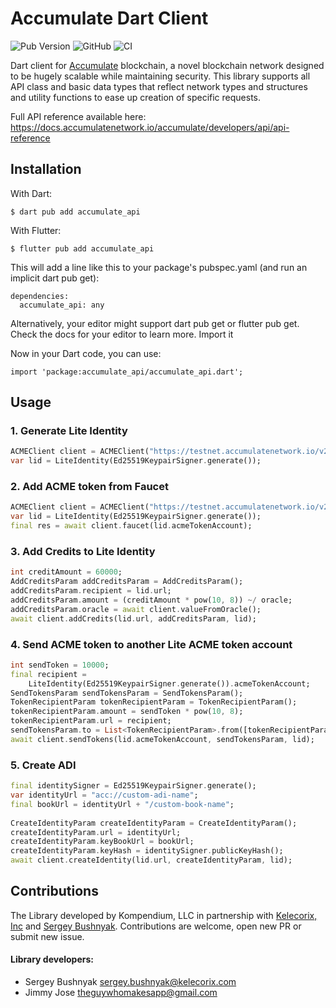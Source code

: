 
# Accumulate Dart Client


![Pub Version](https://img.shields.io/pub/v/accumulate_api)
![GitHub](https://img.shields.io/github/license/kompendium-ano/accumulate-dart-client)
![CI](https://github.com/kompendium-ano/accumulate-dart-client/actions/workflows/dart.yml/badge.svg)

Dart client for [Accumulate](https://github.com/AccumulateNetwork/accumulate) blockchain, a novel blockchain network designed to be hugely scalable while maintaining security.
This library supports all API class and basic data types that reflect network types and structures and utility functions to ease up creation of specific requests.

Full API reference available here: https://docs.accumulatenetwork.io/accumulate/developers/api/api-reference

## Installation

With Dart:
```
$ dart pub add accumulate_api
```

With Flutter:
```
$ flutter pub add accumulate_api
```

This will add a line like this to your package's pubspec.yaml (and run an implicit dart pub get):

```
dependencies:
  accumulate_api: any
```
Alternatively, your editor might support dart pub get or flutter pub get. Check the docs for your editor to learn more.
Import it

Now in your Dart code, you can use:
```
import 'package:accumulate_api/accumulate_api.dart';
```

## Usage



### 1. Generate Lite Identity

```dart
ACMEClient client = ACMEClient("https://testnet.accumulatenetwork.io/v2");
var lid = LiteIdentity(Ed25519KeypairSigner.generate());
```

### 2. Add ACME token from Faucet

```dart
ACMEClient client = ACMEClient("https://testnet.accumulatenetwork.io/v2");
var lid = LiteIdentity(Ed25519KeypairSigner.generate());
final res = await client.faucet(lid.acmeTokenAccount);
```


### 3. Add Credits to Lite Identity

```dart
int creditAmount = 60000;
AddCreditsParam addCreditsParam = AddCreditsParam();  
addCreditsParam.recipient = lid.url;  
addCreditsParam.amount = (creditAmount * pow(10, 8)) ~/ oracle;  
addCreditsParam.oracle = await client.valueFromOracle();  
await client.addCredits(lid.url, addCreditsParam, lid);
```


### 4. Send ACME token to another Lite ACME token account

```dart
int sendToken = 10000;
final recipient =  
    LiteIdentity(Ed25519KeypairSigner.generate()).acmeTokenAccount;  
SendTokensParam sendTokensParam = SendTokensParam();  
TokenRecipientParam tokenRecipientParam = TokenRecipientParam();  
tokenRecipientParam.amount = sendToken * pow(10, 8);  
tokenRecipientParam.url = recipient;  
sendTokensParam.to = List<TokenRecipientParam>.from([tokenRecipientParam]);  
await client.sendTokens(lid.acmeTokenAccount, sendTokensParam, lid);

```

### 5. Create ADI
```dart
final identitySigner = Ed25519KeypairSigner.generate();  
var identityUrl = "acc://custom-adi-name";  
final bookUrl = identityUrl + "/custom-book-name";  
  
CreateIdentityParam createIdentityParam = CreateIdentityParam();  
createIdentityParam.url = identityUrl;  
createIdentityParam.keyBookUrl = bookUrl;  
createIdentityParam.keyHash = identitySigner.publicKeyHash();  
await client.createIdentity(lid.url, createIdentityParam, lid);
```


## Contributions
The Library developed by Kompendium, LLC in partnership with [Kelecorix, Inc](https://github.com/kelecorix) and [Sergey Bushnyak](https://github.com/sigrlami). Contributions are welcome, open new PR or submit new issue.

#### Library developers:
* Sergey Bushnyak <sergey.bushnyak@kelecorix.com>
* Jimmy Jose <theguywhomakesapp@gmail.com>

